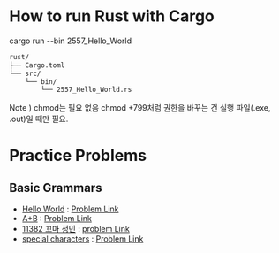 # How to run Rust with Cargo

cargo run --bin 2557_Hello_World

```bash
rust/
├── Cargo.toml
└── src/
    └── bin/
        └── 2557_Hello_World.rs
```

Note ) chmod는 필요 없음
chmod +799처럼 권한을 바꾸는 건 실행 파일(.exe, .out)일 때만 필요.

# Practice Problems

## Basic Grammars

- [Hello World](src/bin/2557_Hello_World.rs) : [Problem Link](https://www.acmicpc.net/problem/2557)
- [A+B](src/bin/1000_A_B.rs) : [Problem Link](https://www.acmicpc.net/problem/1000)
- [11382 꼬마 정민](/rust//src/bin/11382.rs) : [problem Link](https://www.acmicpc.net/problem/11382)
- [special characters](/rust/src/bin/10171.rs) : [Problem Link](https://www.acmicpc.net/problem/10171)
